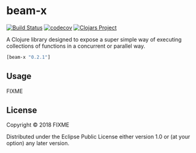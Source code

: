 # beam-x
[![Build Status](https://travis-ci.org//.svg?branch=master)](https://travis-ci.org//)
[![codecov](https://codecov.io/gh///branch/master/graph/badge.svg)](https://codecov.io/gh//)
[![Clojars Project](https://img.shields.io/clojars/v/beam-x.svg)](https://clojars.org/beam-x)

A Clojure library designed to expose a super simple way of 
executing collections of functions in a concurrent or parallel way.

```clj
[beam-x "0.2.1"]
```

## Usage

FIXME

## License

Copyright © 2018 FIXME

Distributed under the Eclipse Public License either version 1.0 or (at
your option) any later version.
